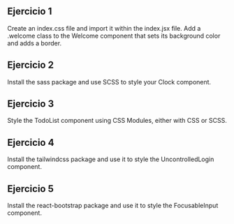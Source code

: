 ## Ejercicio 1

Create an index.css file and import it within the index.jsx file.
Add a .welcome class to the Welcome component that sets its background color and adds a border.

## Ejercicio 2

Install the sass package and use SCSS to style your Clock component.

## Ejercicio 3

Style the TodoList component using CSS Modules, either with CSS or SCSS.

## Ejercicio 4

Install the tailwindcss package and use it to style the UncontrolledLogin component.

## Ejercicio 5

Install the react-bootstrap package and use it to style the FocusableInput component.
